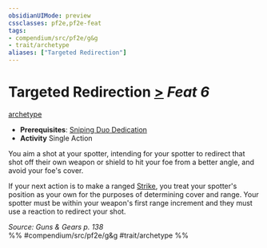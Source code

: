 ```yaml
---
obsidianUIMode: preview
cssclasses: pf2e,pf2e-feat
tags:
- compendium/src/pf2e/g&g
- trait/archetype
aliases: ["Targeted Redirection"]
---
```

# Targeted Redirection  [>](rules/core-rulebook/chapter-9-playing-the-game.md#Actions "Single Action") *Feat 6*  
[archetype](rules/traits/archetype.md "Archetype Feat Trait")  

- **Prerequisites**: [Sniping Duo Dedication](compendium/feats/sniping-duo-dedication-g-g.md)
- **Activity** Single Action

You aim a shot at your spotter, intending for your spotter to redirect that shot off their own weapon or shield to hit your foe from a better angle, and avoid your foe's cover.

If your next action is to make a ranged [Strike](rules/actions/strike.md), you treat your spotter's position as your own for the purposes of determining cover and range. Your spotter must be within your weapon's first range increment and they must use a reaction to redirect your shot.

*Source: Guns & Gears p. 138*  
%% #compendium/src/pf2e/g&g #trait/archetype %%